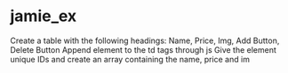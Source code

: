 # jamie_ex
Create a table with the following headings: Name, Price, Img, Add Button, Delete Button Append element to the td tags through js Give the element unique IDs and create an array containing the name, price and im
